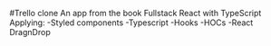 #Trello clone
An app from the book Fullstack React with TypeScript
Applying:
-Styled components
-Typescript
-Hooks
-HOCs
-React DragnDrop

